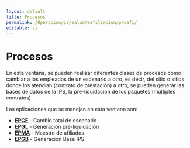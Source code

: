 ```yaml
---
layout: default
title: Procesos
permalink: /Operacion/is/salud/eafiliacion/proafi/
editable: si
---
```


# Procesos  

En esta ventana, se pueden realizar diferentes clases de procesos como cambiar a los empleados de un escenario a otro, es decir, del sitio o sitios donde los atendían (contrato de prestación) a otro, se pueden generar las bases de datos de la IPS, la pre-liquidación de los paquetes (múltiples contratos)  

Las aplicaciones que se manejan en esta ventana son:  

* [**EPCE**](http://docs.oasiscom.com/Operacion/is/salud/eafiliacion/proafi/epce) - Cambio total de escenario  
* [**EPGL**](http://docs.oasiscom.com/Operacion/is/salud/eafiliacion/proafi/epgl) - Generación pre-liquidación  
* [**EPMA**](http://docs.oasiscom.com/Operacion/is/salud/eafiliacion/proafi/epma) - Maestro de afiliados  
* [**EPGB**](http://docs.oasiscom.com/Operacion/is/salud/eafiliacion/proafi/epgb) - Generación Base IPS  


